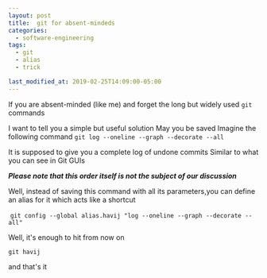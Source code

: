 ```yaml
---
layout: post
title:  git for absent-mindeds
categories:
  - software-engineering
tags:
  - git 
  - alias
  - trick

last_modified_at: 2019-02-25T14:09:00-05:00
---
```


If you are absent-minded (like me) and forget the long but widely used `git` commands

I want to tell you a simple but useful solution
May you be saved
Imagine the following command
‍‍‍‍‍‍‍`
git log --oneline --graph --decorate --all
`

It is supposed to give you a complete log of undone commits
Similar to what you can see in Git GUIs

  ***Please note that this order itself is not the subject of our discussion***

Well, instead of saving this command with all its parameters,you can define an alias for it which acts like a shortcut

‍
`
git config --global alias.havij "log --oneline --graph --decorate --all"
`

Well, it's enough to hit from now on

`
git havij
`

and that's it 
